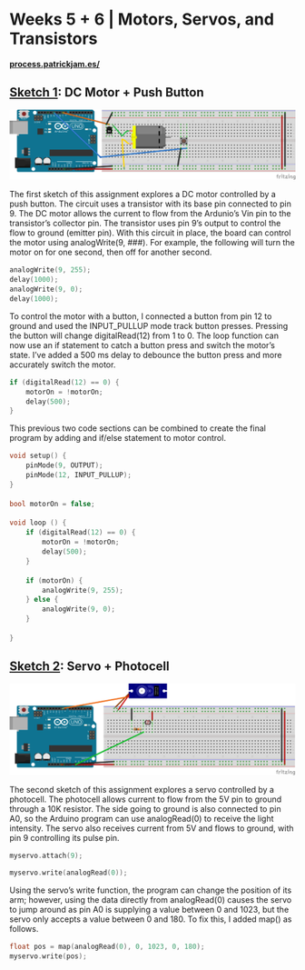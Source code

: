 # Weeks 5 + 6 | Motors, Servos, and Transistors
**[process.patrickjam.es/](https://process.patrickjam.es/2020/10/08/weeks-5-6-motors-servos-and-transistors/)**
## [Sketch 1](/sketch1/sketch1): DC Motor + Push Button
![sketch1 breadboard](/documentationAssets/sketch1_bb.png)

The first sketch of this assignment explores a DC motor controlled by a push button. The circuit uses a transistor with its base pin connected to pin 9. The DC motor allows the current to flow from the Ardunio’s Vin pin to the transistor’s collector pin. The transistor uses pin 9’s output to control the flow to ground (emitter pin). With this circuit in place, the board can control the motor using analogWrite(9, ###). For example, the following will turn the motor on for one second, then off for another second.

```c++
analogWrite(9, 255);
delay(1000);
analogWrite(9, 0);
delay(1000);
```

To control the motor with a button, I connected a button from pin 12 to ground and used the INPUT_PULLUP mode track button presses. Pressing the button will change digitalRead(12) from 1 to 0. The loop function can now use an if statement to catch a button press and switch the motor’s state. I’ve added a 500 ms delay to debounce the button press and more accurately switch the motor.

```c++
if (digitalRead(12) == 0) {
    motorOn = !motorOn;
    delay(500);
}
```

This previous two code sections can be combined to create the final program by adding and if/else statement to motor control.

```c++
void setup() {
    pinMode(9, OUTPUT);
    pinMode(12, INPUT_PULLUP);
}

bool motorOn = false;

void loop () {
    if (digitalRead(12) == 0) {
        motorOn = !motorOn;
        delay(500);
    }

    if (motorOn) {
        analogWrite(9, 255);
    } else {
        analogWrite(9, 0);
    }

}
```

## [Sketch 2](/sketch2/sketch2): Servo + Photocell
![sketch2 breadboard](/documentationAssets/sketch2_bb.png)

The second sketch of this assignment explores a servo controlled by a photocell. The photocell allows current to flow from the 5V pin to ground through a 10K resistor. The side going to ground is also connected to pin A0, so the Arduino program can use analogRead(0) to receive the light intensity. The servo also receives current from 5V and flows to ground, with pin 9 controlling its pulse pin.

```c++
myservo.attach(9);
```

```c++
myservo.write(analogRead(0));
```

Using the servo’s write function, the program can change the position of its arm; however, using the data directly from analogRead(0) causes the servo to jump around as pin A0 is supplying a value between 0 and 1023, but the servo only accepts a value between 0 and 180. To fix this, I added map() as follows.

```c++
float pos = map(analogRead(0), 0, 1023, 0, 180);
myservo.write(pos);
```